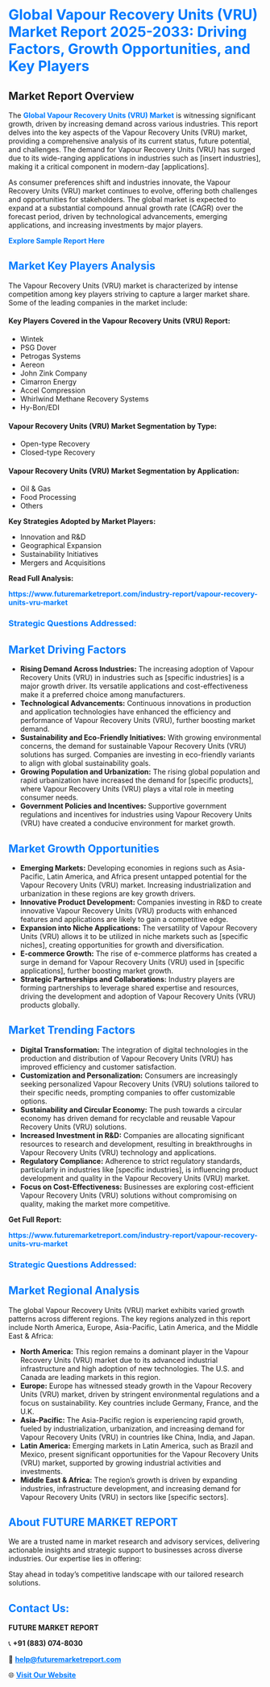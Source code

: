 <h1 style="color: #007BFF;">Global Vapour Recovery Units (VRU) Market Report 2025-2033: Driving Factors, Growth Opportunities, and Key Players</h1>

<section id="overview">
<h2>Market Report Overview</h2>
<p>The <a href="https://www.futuremarketreport.com/industry-report/vapour-recovery-units-vru-market" style="color: #007BFF; text-decoration: none;"><strong>Global Vapour Recovery Units (VRU) Market</strong></a> is witnessing significant growth, driven by increasing demand across various industries. This report delves into the key aspects of the Vapour Recovery Units (VRU) market, providing a comprehensive analysis of its current status, future potential, and challenges. The demand for Vapour Recovery Units (VRU) has surged due to its wide-ranging applications in industries such as [insert industries], making it a critical component in modern-day [applications].</p>
<p>As consumer preferences shift and industries innovate, the Vapour Recovery Units (VRU) market continues to evolve, offering both challenges and opportunities for stakeholders. The global market is expected to expand at a substantial compound annual growth rate (CAGR) over the forecast period, driven by technological advancements, emerging applications, and increasing investments by major players.</p>
</section>

<section id="overview">
<p><a href="https://www.futuremarketreport.com/request-sample/reportId=101791" style="color: #007BFF; text-decoration: none;"><strong>Explore Sample Report Here</strong></a></p>
</section>

<section id="key-players">
<h2 style="color: #007BFF;">Market Key Players Analysis</h2>
<p>The Vapour Recovery Units (VRU) market is characterized by intense competition among key players striving to capture a larger market share. Some of the leading companies in the market include:</p>
<h4>Key Players Covered in the Vapour Recovery Units (VRU) Report:</h4>
<ul><li>Wintek</li><li>PSG Dover</li><li>Petrogas Systems</li><li>Aereon</li><li>John Zink Company</li><li>Cimarron Energy</li><li>Accel Compression</li><li>Whirlwind Methane Recovery Systems</li><li>Hy-Bon/EDI</li></ul>
<h4>Vapour Recovery Units (VRU) Market Segmentation by Type:</h4>
<ul><li>Open-type Recovery</li><li>Closed-type Recovery</li></ul>

<h4>Vapour Recovery Units (VRU) Market Segmentation by Application:</h4>
<ul><li>Oil &amp; Gas</li><li>Food Processing</li><li>Others</li></ul>
<p><strong>Key Strategies Adopted by Market Players:</strong></p>
<ul>
<li>Innovation and R&D</li>
<li>Geographical Expansion</li>
<li>Sustainability Initiatives</li>
<li>Mergers and Acquisitions</li>
</ul>
</section>

<section>
<p><strong>Read Full Analysis: </strong></p><a href="https://www.futuremarketreport.com/industry-report/vapour-recovery-units-vru-market" style="color: #007BFF; text-decoration: none;"><strong>https://www.futuremarketreport.com/industry-report/vapour-recovery-units-vru-market</strong></a>
<h3 style="color: #007BFF;">Strategic Questions Addressed:</h3>
</section>

<section id="driving-factors">
<h2 style="color: #007BFF;">Market Driving Factors</h2>
<ul>
<li><strong>Rising Demand Across Industries:</strong> The increasing adoption of Vapour Recovery Units (VRU) in industries such as [specific industries] is a major growth driver. Its versatile applications and cost-effectiveness make it a preferred choice among manufacturers.</li>
<li><strong>Technological Advancements:</strong> Continuous innovations in production and application technologies have enhanced the efficiency and performance of Vapour Recovery Units (VRU), further boosting market demand.</li>
<li><strong>Sustainability and Eco-Friendly Initiatives:</strong> With growing environmental concerns, the demand for sustainable Vapour Recovery Units (VRU) solutions has surged. Companies are investing in eco-friendly variants to align with global sustainability goals.</li>
<li><strong>Growing Population and Urbanization:</strong> The rising global population and rapid urbanization have increased the demand for [specific products], where Vapour Recovery Units (VRU) plays a vital role in meeting consumer needs.</li>
<li><strong>Government Policies and Incentives:</strong> Supportive government regulations and incentives for industries using Vapour Recovery Units (VRU) have created a conducive environment for market growth.</li>
</ul>
</section>

<section id="growth-opportunities">
<h2 style="color: #007BFF;">Market Growth Opportunities</h2>
<ul>
<li><strong>Emerging Markets:</strong> Developing economies in regions such as Asia-Pacific, Latin America, and Africa present untapped potential for the Vapour Recovery Units (VRU) market. Increasing industrialization and urbanization in these regions are key growth drivers.</li>
<li><strong>Innovative Product Development:</strong> Companies investing in R&D to create innovative Vapour Recovery Units (VRU) products with enhanced features and applications are likely to gain a competitive edge.</li>
<li><strong>Expansion into Niche Applications:</strong> The versatility of Vapour Recovery Units (VRU) allows it to be utilized in niche markets such as [specific niches], creating opportunities for growth and diversification.</li>
<li><strong>E-commerce Growth:</strong> The rise of e-commerce platforms has created a surge in demand for Vapour Recovery Units (VRU) used in [specific applications], further boosting market growth.</li>
<li><strong>Strategic Partnerships and Collaborations:</strong> Industry players are forming partnerships to leverage shared expertise and resources, driving the development and adoption of Vapour Recovery Units (VRU) products globally.</li>
</ul>
</section>

<section id="trending-factors">
<h2 style="color: #007BFF;">Market Trending Factors</h2>
<ul>
<li><strong>Digital Transformation:</strong> The integration of digital technologies in the production and distribution of Vapour Recovery Units (VRU) has improved efficiency and customer satisfaction.</li>
<li><strong>Customization and Personalization:</strong> Consumers are increasingly seeking personalized Vapour Recovery Units (VRU) solutions tailored to their specific needs, prompting companies to offer customizable options.</li>
<li><strong>Sustainability and Circular Economy:</strong> The push towards a circular economy has driven demand for recyclable and reusable Vapour Recovery Units (VRU) solutions.</li>
<li><strong>Increased Investment in R&D:</strong> Companies are allocating significant resources to research and development, resulting in breakthroughs in Vapour Recovery Units (VRU) technology and applications.</li>
<li><strong>Regulatory Compliance:</strong> Adherence to strict regulatory standards, particularly in industries like [specific industries], is influencing product development and quality in the Vapour Recovery Units (VRU) market.</li>
<li><strong>Focus on Cost-Effectiveness:</strong> Businesses are exploring cost-efficient Vapour Recovery Units (VRU) solutions without compromising on quality, making the market more competitive.</li>
</ul>
</section>

<section>
<p><strong>Get Full Report: </strong></p><a href="https://www.futuremarketreport.com/industry-report/vapour-recovery-units-vru-market" style="color: #007BFF; text-decoration: none;"><strong>https://www.futuremarketreport.com/industry-report/vapour-recovery-units-vru-market</strong></a>
<h3 style="color: #007BFF;">Strategic Questions Addressed:</h3>
</section>


<section id="regional-analysis">
<h2 style="color: #007BFF;">Market Regional Analysis</h2>
<p>The global Vapour Recovery Units (VRU) market exhibits varied growth patterns across different regions. The key regions analyzed in this report include North America, Europe, Asia-Pacific, Latin America, and the Middle East & Africa:</p>
<ul>
<li><strong>North America:</strong> This region remains a dominant player in the Vapour Recovery Units (VRU) market due to its advanced industrial infrastructure and high adoption of new technologies. The U.S. and Canada are leading markets in this region.</li>
<li><strong>Europe:</strong> Europe has witnessed steady growth in the Vapour Recovery Units (VRU) market, driven by stringent environmental regulations and a focus on sustainability. Key countries include Germany, France, and the U.K.</li>
<li><strong>Asia-Pacific:</strong> The Asia-Pacific region is experiencing rapid growth, fueled by industrialization, urbanization, and increasing demand for Vapour Recovery Units (VRU) in countries like China, India, and Japan.</li>
<li><strong>Latin America:</strong> Emerging markets in Latin America, such as Brazil and Mexico, present significant opportunities for the Vapour Recovery Units (VRU) market, supported by growing industrial activities and investments.</li>
<li><strong>Middle East & Africa:</strong> The region’s growth is driven by expanding industries, infrastructure development, and increasing demand for Vapour Recovery Units (VRU) in sectors like [specific sectors].</li>
</ul>
</section>

<footer>
<h2 style="color: #007BFF;">About FUTURE MARKET REPORT</h2>
<p>We are a trusted name in market research and advisory services, delivering actionable insights and strategic support to businesses across diverse industries. Our expertise lies in offering:</p>

<p>Stay ahead in today’s competitive landscape with our tailored research solutions.</p>

<h2 style="color: #007BFF;">Contact Us:</h2>
<p><strong>FUTURE MARKET REPORT</strong></p>
<p>📞 <strong>+91 (883) 074-8030</strong></p>
<p>📧 <strong><a href="mailto:help@futuremarketreport.com" style="color: #007BFF;">help@futuremarketreport.com</a></strong></p>
<p>🌐 <strong><a href="https://www.futuremarketreport.com/" style="color: #007BFF;">Visit Our Website</a></strong></p>
</footer>